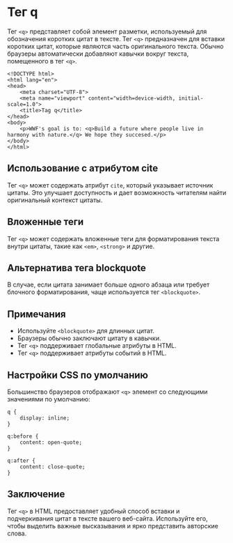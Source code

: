 # Тег q

Тег ``<q>`` представляет собой элемент разметки, используемый для обозначения коротких цитат в тексте. Тег ``<q>`` предназначен для вставки коротких цитат, которые являются часть оригинального текста. Обычно браузеры автоматически добавляют кавычки вокруг текста, помещенного в тег ``<q>``.

```
<!DOCTYPE html>
<html lang="en">
<head>
    <meta charset="UTF-8">
    <meta name="viewport" content="width=device-width, initial-scale=1.0">
    <title>Tag q</title>
</head>
<body>
    <p>WWF's goal is to: <q>Build a future where people live in harmony with nature.</q> We hope they succesed.</p>
</body>
</html>
```

## Использование с атрибутом cite

Тег ``<q>`` может содержать атрибут ``cite``, который указывает источник цитаты. Это улучшает доступность и дает возможность читателям найти оригинальный контекст цитаты.

## Вложенные теги

Тег ``<q>`` может содержать вложенные теги для форматирования текста внутри цитаты, такие как ``<em>``, ``<strong>`` и другие.

## Альтернатива тега blockquote

В случае, если цитата занимает больше одного абзаца или требует блочного форматирования, чаще используется тег ``<blockquote>``.

## Примечания

- Используйте ``<blockquote>`` для длинных цитат.
- Браузеры обычно заключают цитату в кавычки.
- Тег ``<q>`` поддерживает глобальные атрибуты в HTML.
- Тег ``<q>`` поддерживает атрибуты событий в HTML.

## Настройки CSS по умолчанию

Большинство браузеров отображают ``<q>`` элемент со следующими значениями по умолчанию:

```
q {
    display: inline;
}

q:before {
    content: open-quote;
}

q:after {
    content: close-quote;
}
```

## Заключение

Тег ``<q>`` в HTML предоставляет удобный способ вставки и подчеркивания цитат в тексте вашего веб-сайта. Используйте его, чтобы выделить важные высказывания и ярко представить авторские слова.